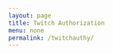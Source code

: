 ```yaml
---
layout: page
title: Twitch Authorization
menu: none
permalink: /twitchauthy/
---
```


<p id="ac"></p>
<p id="scp"></p>

<script>
var acctok = "?";
var scopes = "?";

function getAccessToken() {
    var x = location.hash;
    return x;
}

var s_anchor = getAccessToken();
var splt = s_anchor.split("&");
if(splt[0].startsWith("#"))
{
    splt[0] = splt[0].substr(1,splt[0].lenght);
}

var i;
for(i=0; i<splt.length; i++)
{
   if(splt[i].startsWith("access_token"))
   {
       var helper = splt[i].split("=");
       acctok = helper[1];
   }

   if(splt[i].startsWith("scope"))
   {
       var helper = splt[i].split("=");
       scopes = helper[1];
   }
   
}

document.getElementById("ac").innerHTML = "<b>Access token is:</b> " + acctok;
document.getElementById("scp").innerHTML = "<b>Scopes are:</b> " + scopes;
</script>